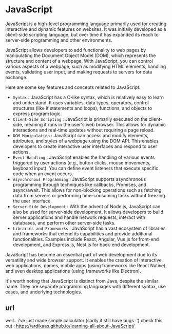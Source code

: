 # JavaScript

JavaScript is a high-level programming language primarily used for creating interactive and dynamic features on websites. It was initially developed as a client-side scripting language, but over time it has expanded its reach to server-side programming and other environments.

JavaScript allows developers to add functionality to web pages by manipulating the Document Object Model (DOM), which represents the structure and content of a webpage. With JavaScript, you can control various aspects of a webpage, such as modifying HTML elements, handling events, validating user input, and making requests to servers for data exchange.

Here are some key features and concepts related to JavaScript:
- `Syntax` : JavaScript has a C-like syntax, which is relatively easy to learn and understand. It uses variables, data types, operators, control structures (like if statements and loops), functions, and objects to express program logic.
- `Client-Side Scripting` : JavaScript is primarily executed on the client-side, meaning it runs in the user's web browser. This allows for dynamic interactions and real-time updates without requiring a page reload.
- `DOM Manipulation` : JavaScript can access and modify elements, attributes, and styles of a webpage using the DOM API. This enables developers to create interactive user interfaces and respond to user actions.
- `Event Handling` : JavaScript enables the handling of various events triggered by user actions (e.g., button clicks, mouse movements, keyboard input). You can define event listeners that execute specific code when an event occurs.
- `Asynchronous Programming` : JavaScript supports asynchronous programming through techniques like callbacks, Promises, and async/await. This allows for non-blocking operations such as fetching data from servers or performing time-consuming tasks without freezing the user interface.
- `Server-Side Development` : With the advent of Node.js, JavaScript can also be used for server-side development. It allows developers to build server applications and handle network requests, interact with databases, and perform other server-side tasks.
- `Libraries and Frameworks` : JavaScript has a vast ecosystem of libraries and frameworks that extend its capabilities and provide additional functionalities. Examples include React, Angular, Vue.js for front-end development, and Express.js, Nest.js for back-end development.

JavaScript has become an essential part of web development due to its versatility and wide browser support. It enables the creation of interactive web applications, games, mobile apps (using frameworks like React Native), and even desktop applications (using frameworks like Electron).

It's worth noting that JavaScript is distinct from Java, despite the similar name. They are separate programming languages with different syntax, use cases, and underlying technologies.


## url
well..
i've just made simple calculator (sadly it still have bugs :')
check this out : https://ardikaas.github.io/learning-all-about-JavaScript/
